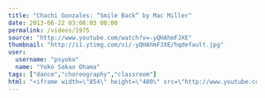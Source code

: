 ```yaml
---
title: "Chachi Gonzales: “Smile Back” by Mac Miller"
date: 2013-06-22 03:08:03 00:00
permalink: /videos/1975
source: "http://www.youtube.com/watch?v=-yQHAhmFJXE"
thumbnail: "http://i1.ytimg.com/vi/-yQHAhmFJXE/hqdefault.jpg"
user:
  username: "psyoko"
  name: "Yoko Sakao Ohama"
tags: ["dance","choreography","classroom"]
html: "<iframe width=\"854\" height=\"480\" src=\"http://www.youtube.com/embed/-yQHAhmFJXE?wmode=transparent&feature=oembed\" frameborder=\"0\" allowfullscreen></iframe>"
---
```



